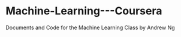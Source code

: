 Machine-Learning---Coursera
===========================

Documents and Code for the Machine Learning Class by Andrew Ng
